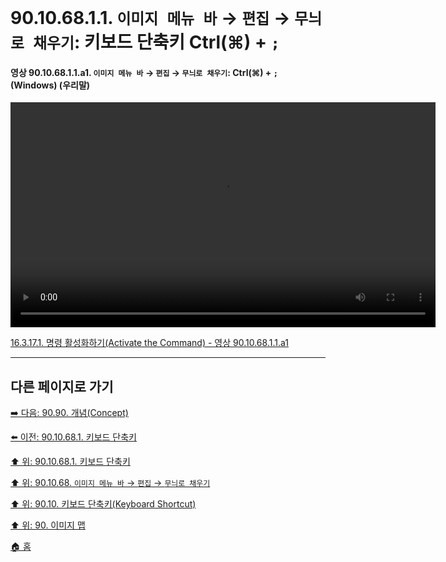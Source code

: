 # 90.10.68.1.1. `이미지 메뉴 바` → `편집` → `무늬로 채우기`: 키보드 단축키 Ctrl(⌘) + `;`

<a id="90-10-68-01-01-a1"></a>

#### 영상 90.10.68.1.1.a1. `이미지 메뉴 바` → `편집` → `무늬로 채우기`: Ctrl(⌘) + `;` (Windows) (우리말)
<video controls="controls" width="680" height="360" src="https://github.com/user-attachments/assets/6e72ef81-4a1f-42a8-8974-c041af67ebfc"></video>

[16.3.17.1. 명령 활성화하기(Activate the Command) - 영상 90.10.68.1.1.a1](./16-03-17-01-activate_the_command.md#90-10-68-01-01-a1)

***

## 다른 페이지로 가기

[➡️ 다음: 90.90. 개념(Concept)](./90-90-00-concept.md)

[⬅️ 이전: 90.10.68.1. 키보드 단축키](./90-10-68-01-00-keyboard_shortcut.md)

[⬆️ 위: 90.10.68.1. 키보드 단축키](./90-10-68-01-00-keyboard_shortcut.md)

[⬆️ 위: 90.10.68. `이미지 메뉴 바` → `편집` → `무늬로 채우기`](./90-10-68-00-menu_edit_fill_with_pattern.md)

[⬆️ 위: 90.10. 키보드 단축키(Keyboard Shortcut)](./90-10-00-keyboard_shortcut.md)

[⬆️ 위: 90. 이미지 맵](./90-00-image-map.md)

[🏠 홈](./00-home.md)